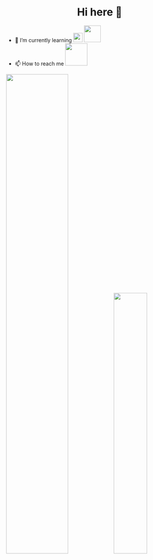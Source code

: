 <h1 align="center">Hi here 👋</h1>

- 🌱 I’m currently learning [<img width="25" src="https://upload.wikimedia.org/wikipedia/en/thumb/3/30/Java_programming_language_logo.svg/80px-Java_programming_language_logo.svg.png" />](https://en.wikipedia.org/wiki/Java_(programming_language))  [<img width="45px" src="https://go.dev/images/go-logo-blue.svg" />](https://golang.google.cn) 
- 📫 How to reach me <a href="mailto:fyisgod@126.com"><img width="60px" src="https://ssl.gstatic.com/ui/v1/icons/mail/rfr/logo_gmail_lockup_default_1x_r2.png" />

<img align="" width="57.5%" src="https://github-readme-stats-fork-alpha.vercel.app/api?username=weedsx&hide_title=true&hide_border=true&show_icons=true&include_all_commits=true&line_height=21&border_radius=0&title_color=41b883&icon_color=41b883&text_color=959598&bg_color=9ca3af00" /><img align="" width="42.4%" src="https://github-readme-stats-fork-alpha.vercel.app/api/top-langs?username=weedsx&hide_title=true&hide_border=true&layout=compact&border_radius=0&title_color=41b883&icon_color=41b883&text_color=959598&bg_color=9ca3af00" />

<!--
<img align="" height="137px" src="https://github-readme-stats.vercel.app/api?username=weedsx&hide_title=true&hide_border=true&show_icons=true&include_all_commits=true&line_height=21&bg_color=0,EC6C6C,FFD479,FFFC79,73FA79&theme=graywhite&locale=cn" />&nbsp;<img align="" height="137px" src="https://github-readme-stats.vercel.app/api/top-langs/?username=weedsx&hide_title=true&hide_border=true&layout=compact&bg_color=0,73FA79,73FDFF,D783FF&theme=graywhite&locale=cn" />
-->

<!--
![Top Langs](https://github-readme-stats.vercel.app/api/top-langs/?username=weedsx&hide=html)&nbsp;&nbsp;&nbsp;
![mattn's github stats](https://github-readme-stats.vercel.app/api?username=weedsx&show_icons=true&count_private=true&line_height=40)
-->

<!--
**weedsx/weedsx** is a ✨ _special_ ✨ repository because its `README.md` (this file) appears on your GitHub profile.

Here are some ideas to get you started:

- 🔭 I’m currently working on ...
- 🌱 I’m currently learning ...
- 👯 I’m looking to collaborate on ...
- 🤔 I’m looking for help with ...
- 💬 Ask me about ...
- 📫 How to reach me: ...
- 😄 Pronouns: ...
- ⚡ Fun fact: ...
-->
